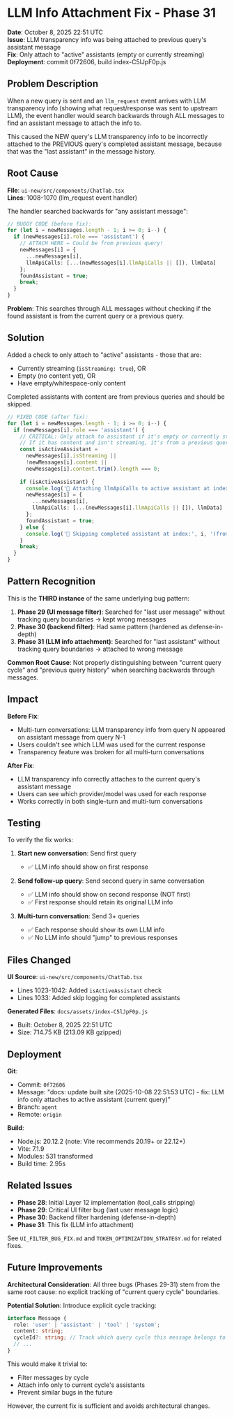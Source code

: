 # LLM Info Attachment Fix - Phase 31

**Date**: October 8, 2025 22:51 UTC  
**Issue**: LLM transparency info was being attached to previous query's assistant message  
**Fix**: Only attach to "active" assistants (empty or currently streaming)  
**Deployment**: commit 0f72606, build index-C5lJpF0p.js

## Problem Description

When a new query is sent and an `llm_request` event arrives with LLM transparency info (showing what request/response was sent to upstream LLM), the event handler would search backwards through ALL messages to find an assistant message to attach the info to.

This caused the NEW query's LLM transparency info to be incorrectly attached to the PREVIOUS query's completed assistant message, because that was the "last assistant" in the message history.

## Root Cause

**File**: `ui-new/src/components/ChatTab.tsx`  
**Lines**: 1008-1070 (llm_request event handler)

The handler searched backwards for "any assistant message":

```typescript
// BUGGY CODE (before fix):
for (let i = newMessages.length - 1; i >= 0; i--) {
  if (newMessages[i].role === 'assistant') {
    // ATTACH HERE ← Could be from previous query!
    newMessages[i] = {
      ...newMessages[i],
      llmApiCalls: [...(newMessages[i].llmApiCalls || []), llmData]
    };
    foundAssistant = true;
    break;
  }
}
```

**Problem**: This searches through ALL messages without checking if the found assistant is from the current query or a previous query.

## Solution

Added a check to only attach to "active" assistants - those that are:
- Currently streaming (`isStreaming: true`), OR
- Empty (no content yet), OR
- Have empty/whitespace-only content

Completed assistants with content are from previous queries and should be skipped.

```typescript
// FIXED CODE (after fix):
for (let i = newMessages.length - 1; i >= 0; i--) {
  if (newMessages[i].role === 'assistant') {
    // CRITICAL: Only attach to assistant if it's empty or currently streaming
    // If it has content and isn't streaming, it's from a previous query
    const isActiveAssistant = 
      newMessages[i].isStreaming || 
      !newMessages[i].content || 
      newMessages[i].content.trim().length === 0;
    
    if (isActiveAssistant) {
      console.log('🔵 Attaching llmApiCalls to active assistant at index:', i);
      newMessages[i] = {
        ...newMessages[i],
        llmApiCalls: [...(newMessages[i].llmApiCalls || []), llmData]
      };
      foundAssistant = true;
    } else {
      console.log('🔵 Skipping completed assistant at index:', i, '(from previous query)');
    }
    break;
  }
}
```

## Pattern Recognition

This is the **THIRD instance** of the same underlying bug pattern:

1. **Phase 29 (UI message filter)**: Searched for "last user message" without tracking query boundaries → kept wrong messages
2. **Phase 30 (backend filter)**: Had same pattern (hardened as defense-in-depth)
3. **Phase 31 (LLM info attachment)**: Searched for "last assistant" without tracking query boundaries → attached to wrong message

**Common Root Cause**: Not properly distinguishing between "current query cycle" and "previous query history" when searching backwards through messages.

## Impact

**Before Fix**:
- Multi-turn conversations: LLM transparency info from query N appeared on assistant message from query N-1
- Users couldn't see which LLM was used for the current response
- Transparency feature was broken for all multi-turn conversations

**After Fix**:
- LLM transparency info correctly attaches to the current query's assistant message
- Users can see which provider/model was used for each response
- Works correctly in both single-turn and multi-turn conversations

## Testing

To verify the fix works:

1. **Start new conversation**: Send first query
   - ✅ LLM info should show on first response
   
2. **Send follow-up query**: Send second query in same conversation
   - ✅ LLM info should show on second response (NOT first)
   - ✅ First response should retain its original LLM info
   
3. **Multi-turn conversation**: Send 3+ queries
   - ✅ Each response should show its own LLM info
   - ✅ No LLM info should "jump" to previous responses

## Files Changed

**UI Source**: `ui-new/src/components/ChatTab.tsx`
- Lines 1023-1042: Added `isActiveAssistant` check
- Lines 1033: Added skip logging for completed assistants

**Generated Files**: `docs/assets/index-C5lJpF0p.js`
- Built: October 8, 2025 22:51 UTC
- Size: 714.75 KB (213.09 KB gzipped)

## Deployment

**Git**:
- Commit: `0f72606`
- Message: "docs: update built site (2025-10-08 22:51:53 UTC) - fix: LLM info only attaches to active assistant (current query)"
- Branch: `agent`
- Remote: `origin`

**Build**:
- Node.js: 20.12.2 (note: Vite recommends 20.19+ or 22.12+)
- Vite: 7.1.9
- Modules: 531 transformed
- Build time: 2.95s

## Related Issues

- **Phase 28**: Initial Layer 12 implementation (tool_calls stripping)
- **Phase 29**: Critical UI filter bug (last user message logic)
- **Phase 30**: Backend filter hardening (defense-in-depth)
- **Phase 31**: This fix (LLM info attachment)

See `UI_FILTER_BUG_FIX.md` and `TOKEN_OPTIMIZATION_STRATEGY.md` for related fixes.

## Future Improvements

**Architectural Consideration**: All three bugs (Phases 29-31) stem from the same root cause: no explicit tracking of "current query cycle" boundaries.

**Potential Solution**: Introduce explicit cycle tracking:
```typescript
interface Message {
  role: 'user' | 'assistant' | 'tool' | 'system';
  content: string;
  cycleId?: string; // Track which query cycle this message belongs to
  // ...
}
```

This would make it trivial to:
- Filter messages by cycle
- Attach info only to current cycle's assistants
- Prevent similar bugs in the future

However, the current fix is sufficient and avoids architectural changes.
